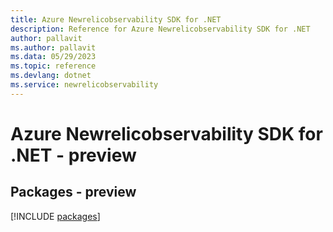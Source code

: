 ```yaml
---
title: Azure Newrelicobservability SDK for .NET
description: Reference for Azure Newrelicobservability SDK for .NET
author: pallavit
ms.author: pallavit
ms.data: 05/29/2023
ms.topic: reference
ms.devlang: dotnet
ms.service: newrelicobservability
---
```

# Azure Newrelicobservability SDK for .NET - preview
## Packages - preview
[!INCLUDE [packages](newrelicobservability-index.md)]